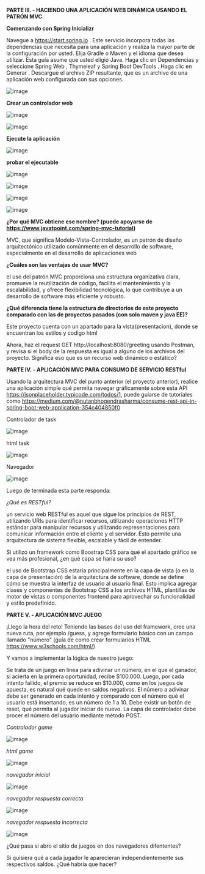**PARTE III. - HACIENDO UNA APLICACIÓN WEB DINÁMICA USANDO EL PATRÓN MVC**

**Comenzando con Spring Inicializr**



Navegue a https://start.spring.io . Este servicio incorpora todas las dependencias que necesita para una aplicación y realiza la mayor parte de la configuración por usted.
Elija Gradle o Maven y el idioma que desea utilizar. Esta guía asume que usted eligió Java.
Haga clic en Dependencias y seleccione Spring Web , Thymeleaf y Spring Boot DevTools .
Haga clic en Generar .
Descargue el archivo ZIP resultante, que es un archivo de una aplicación web configurada con sus opciones.

![image](https://github.com/andreec2/Laboratorio5-Monrroy-M0ntes/assets/99145156/53050fc3-facf-4905-9dbc-c0251ffc28b6)

**Crear un controlador web**

![image](https://github.com/andreec2/Laboratorio5-Monrroy-M0ntes/assets/99145156/c2adcf46-513d-4d5f-b7c3-b622c1328fd9)

![image](https://github.com/andreec2/Laboratorio5-Monrroy-M0ntes/assets/99145156/40a06275-b765-4c8d-b5ec-1929f6eb4320)

**Ejecute la aplicación**

![image](https://github.com/andreec2/Laboratorio5-Monrroy-M0ntes/assets/99145156/baf823fc-05c4-4d85-84f2-4467d3382705)

**probar el ejecutable**

![image](https://github.com/andreec2/Laboratorio5-Monrroy-M0ntes/assets/99145156/024642c1-ef73-4f80-9253-6d8bc79f7104)

![image](https://github.com/andreec2/Laboratorio5-Monrroy-M0ntes/assets/99145156/ed9ee377-353f-4b9a-8e22-d288add156ce)

![image](https://github.com/andreec2/Laboratorio5-Monrroy-M0ntes/assets/99145156/58c21fe5-dbc4-488c-a0fd-3dacdd8bda99)

![image](https://github.com/andreec2/Laboratorio5-Monrroy-M0ntes/assets/99145156/ff6d7258-2b43-4e7f-8b82-3e71fa546d22)

**¿Por qué MVC obtiene ese nombre? (puede apoyarse de https://www.javatpoint.com/spring-mvc-tutorial)**

MVC, que significa Modelo-Vista-Controlador, es un patrón de diseño arquitectónico utilizado comúnmente en el desarrollo de software, especialmente en el desarrollo de aplicaciones web

**¿Cuáles son las ventajas de usar MVC?**

el uso del patrón MVC proporciona una estructura organizativa clara, promueve la reutilización de código, facilita el mantenimiento y la escalabilidad, y ofrece flexibilidad tecnológica, lo que contribuye a un desarrollo de software más eficiente y robusto.

**¿Qué diferencia tiene la estructura de directorios de este proyecto comparado con las de proyectos pasados (con solo maven y java EE)?**

Este proyecto cuenta con un apartado para la vista(presentacion), donde se encuentran los estilos y codigo html

Ahora, haz el request GET http://localhost:8080/greeting usando Postman, y revisa si el body de la respuesta es igual a alguno de los archivos del proyecto. Significa eso que es un recurso web dinámico o estático?

**PARTE IV. - APLICACIÓN MVC PARA CONSUMO DE SERVICIO RESTful**

Usando la arquitectura MVC del punto anterior (el proyecto anterior), realice una aplicación simple qué permita navegar gráficamente sobre esta API https://jsonplaceholder.typicode.com/todos/1, puede guiarse de tutoriales como https://medium.com/@nutanbhogendrasharma/consume-rest-api-in-spring-boot-web-application-354c404850f0

Controlador de task

![image](https://github.com/andreec2/Laboratorio5-Monrroy-M0ntes/assets/99145156/b2af7078-c25e-4f6c-b6c3-6465afbd270f)

html task

![image](https://github.com/andreec2/Laboratorio5-Monrroy-M0ntes/assets/99145156/cb7763f2-649c-4394-9a9f-5c79ae91d063)

Navegador 

![image](https://github.com/andreec2/Laboratorio5-Monrroy-M0ntes/assets/99145156/7e82aaa8-9cd6-441b-8456-6ef9be56a732)

Luego de terminada esta parte responda:

*¿Qué es RESTful?*

un servicio web RESTful es aquel que sigue los principios de REST, utilizando URIs para identificar recursos, utilizando operaciones HTTP estándar para manipular recursos y utilizando representaciones para comunicar información entre el cliente y el servidor. Esto permite una arquitectura de sistema flexible, escalable y fácil de entender.

Si utilizo un framework como Boostrap CSS para qué el apartado gráfico se vea más profesional, ¿en qué capa se haría su uso?

el uso de Bootstrap CSS estaría principalmente en la capa de vista (o en la capa de presentación) de la arquitectura de software, donde se define cómo se muestra la interfaz de usuario al usuario final. Esto implica agregar clases y componentes de Bootstrap CSS a los archivos HTML, plantillas de motor de vistas o componentes frontend para aprovechar su funcionalidad y estilo predefinido.

**PARTE V. - APLICACIÓN MVC JUEGO**

¡Llego la hora del reto! Teniendo las bases del uso del framework, cree una nueva ruta, por ejemplo /guess, y agrege formulario básico con un campo llamado "número" (guía de como crear formularios HTML https://www.w3schools.com/html/)

Y vamos a implementar la lógica de nuestro juego:

Se trata de un juego en línea para adivinar un número, en el que el ganador, si acierta en la primera oportunidad, recibe $100.000. Luego, por cada intento fallido, el premio se reduce en $10.000, como en los juegos de apuesta, es natural qué quede en saldos negativos.
El número a adivinar debe ser generado en cada intento y comparado con el número qué el usuario está insertando, es un número de 1 a 10.
Debe existir un botón de reset, qué permita al jugador iniciar de nuevo.
La capa de controlador debe procer el número del usuario mediante método POST.

*Controlador game*

![image](https://github.com/andreec2/Laboratorio5-Monrroy-M0ntes/assets/99145156/b636885a-e6c0-432e-bd7d-b46623a9f1c8)

*html game*

![image](https://github.com/andreec2/Laboratorio5-Monrroy-M0ntes/assets/99145156/86e5d7ca-be42-4298-8936-fcd7501d0425)

*navegador inicial*

![image](https://github.com/andreec2/Laboratorio5-Monrroy-M0ntes/assets/99145156/c56312b8-ebbe-484b-8215-fae2612a3c39)

*navegador respuesta correcta* 

![image](https://github.com/andreec2/Laboratorio5-Monrroy-M0ntes/assets/99145156/d576a2a3-f937-4b75-a15f-ca92420b59cc)

*navegador respuesta incorrecta* 

![image](https://github.com/andreec2/Laboratorio5-Monrroy-M0ntes/assets/99145156/f1ce7255-5556-4d74-9b90-d14d8a64a02f)

¿Qué pasa si abro el sitio de juegos en dos navegadores difententes?

Si quisiera qué a cada jugador le aparecieran independientemente sus respectivos saldos. ¿Qué habría que hacer?



